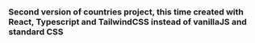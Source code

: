### Second version of countries project, this time created with React, Typescript and TailwindCSS instead of vanillaJS and standard CSS